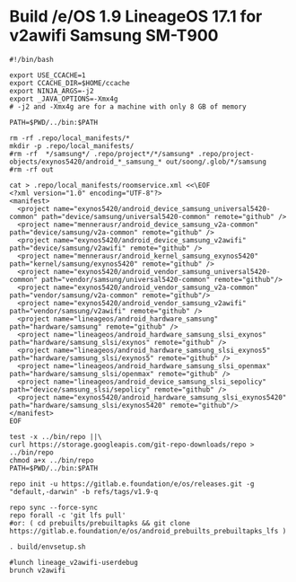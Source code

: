 # Build /e/OS 1.9 LineageOS 17.1 for v2awifi Samsung SM-T900

    #!/bin/bash
    
    export USE_CCACHE=1
    export CCACHE_DIR=$HOME/ccache
    export NINJA_ARGS=-j2
    export _JAVA_OPTIONS=-Xmx4g
    # -j2 and -Xmx4g are for a machine with only 8 GB of memory
    
    PATH=$PWD/../bin:$PATH
    
    rm -rf .repo/local_manifests/*
    mkdir -p .repo/local_manifests/
    #rm -rf  */samsung*/ .repo/project*/*/samsung* .repo/project-objects/exynos5420/android_*_samsung_* out/soong/.glob/*/samsung
    #rm -rf out
    
    cat > .repo/local_manifests/roomservice.xml <<\EOF
    <?xml version="1.0" encoding="UTF-8"?>
    <manifest>
      <project name="exynos5420/android_device_samsung_universal5420-common" path="device/samsung/universal5420-common" remote="github" />
      <project name="mennerausr/android_device_samsung_v2a-common" path="device/samsung/v2a-common" remote="github" />
      <project name="exynos5420/android_device_samsung_v2awifi" path="device/samsung/v2awifi" remote="github" />
      <project name="mennerausr/android_kernel_samsung_exynos5420" path="kernel/samsung/exynos5420" remote="github" />
      <project name="exynos5420/android_vendor_samsung_universal5420-common" path="vendor/samsung/universal5420-common" remote="github"/>
      <project name="exynos5420/android_vendor_samsung_v2a-common" path="vendor/samsung/v2a-common" remote="github"/>
      <project name="exynos5420/android_vendor_samsung_v2awifi" path="vendor/samsung/v2awifi" remote="github" />
      <project name="lineageos/android_hardware_samsung" path="hardware/samsung" remote="github" />
      <project name="lineageos/android_hardware_samsung_slsi_exynos" path="hardware/samsung_slsi/exynos" remote="github" />
      <project name="lineageos/android_hardware_samsung_slsi_exynos5" path="hardware/samsung_slsi/exynos5" remote="github" />
      <project name="lineageos/android_hardware_samsung_slsi_openmax" path="hardware/samsung_slsi/openmax" remote="github" />
      <project name="lineageos/android_device_samsung_slsi_sepolicy" path="device/samsung_slsi/sepolicy" remote="github" />
      <project name="exynos5420/android_hardware_samsung_slsi_exynos5420" path="hardware/samsung_slsi/exynos5420" remote="github"/>
    </manifest>
    EOF
    
    test -x ../bin/repo ||\
    curl https://storage.googleapis.com/git-repo-downloads/repo > ../bin/repo
    chmod a+x ../bin/repo
    PATH=$PWD/../bin:$PATH

    repo init -u https://gitlab.e.foundation/e/os/releases.git -g "default,-darwin" -b refs/tags/v1.9-q
    
    repo sync --force-sync
    repo forall -c 'git lfs pull'
    #or: ( cd prebuilts/prebuiltapks && git clone https://gitlab.e.foundation/e/os/android_prebuilts_prebuiltapks_lfs )
    
    . build/envsetup.sh
    
    #lunch lineage_v2awifi-userdebug
    brunch v2awifi
    
